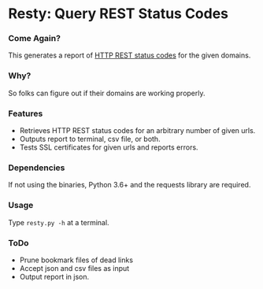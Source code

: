 # Resty: Query REST Status Codes

### Come Again?

This generates a report of [HTTP REST status codes](https://en.wikipedia.org/wiki/List_of_HTTP_status_codes) for the given domains.

### Why?

So folks can figure out if their domains are working properly.

### Features
- Retrieves HTTP REST status codes for an arbitrary number of given urls.
- Outputs report to terminal, csv file, or both.
- Tests SSL certificates for given urls and reports errors.

### Dependencies
If not using the binaries, Python 3.6+ and the requests library are required.

### Usage

Type `resty.py -h` at a terminal.

### ToDo

- Prune bookmark files of dead links
- Accept json and csv files as input
- Output report in json.